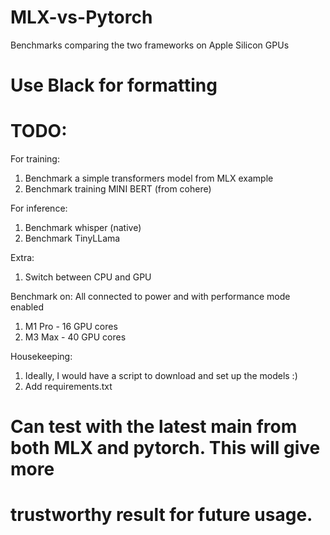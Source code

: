 # MLX-vs-Pytorch
Benchmarks comparing the two frameworks on Apple Silicon GPUs

# Use Black for formatting

# TODO:
For training:
1. Benchmark a simple transformers model from MLX example
2. Benchmark training MINI BERT (from cohere)

For inference:
1. Benchmark whisper (native)
2. Benchmark TinyLLama

Extra:
1. Switch between CPU and GPU

Benchmark on:
All connected to power and with performance mode enabled
1. M1 Pro - 16 GPU cores
2. M3 Max - 40 GPU cores

Housekeeping:
1. Ideally, I would have a script to download and set up the models :)
2. Add requirements.txt

# Can test with the latest main from both MLX and pytorch. This will give more
# trustworthy result for future usage.